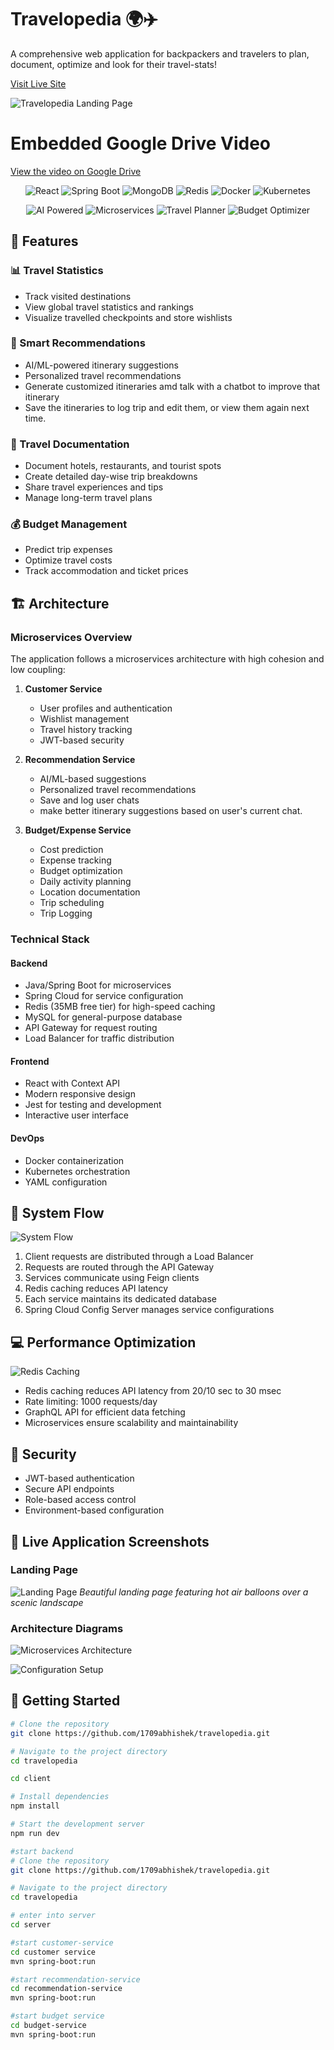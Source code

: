# Travelopedia 🌍✈️

A comprehensive web application for backpackers and travelers to plan, document, optimize and look for their travel-stats!

[Visit Live Site](https://travelopedia-v1.vercel.app/)

![Travelopedia Landing Page](https://sjc.microlink.io/Go_faWJMEfoNs4GKzuirNS_gZFJoOMQJ1gvwUp6bJp1-5ImzT8RpZ7hFVf5O4hrH26tPi6gnFGDcNUn-jm6tMA.jpeg)

# Embedded Google Drive Video

[View the video on Google Drive](https://drive.google.com/file/d/17uzdlhhE1vQ5ZfkZ8RFu0jfGQIyaZr9y/preview)

<p align="center">
  <img src="https://img.shields.io/badge/React-20232A?style=for-the-badge&logo=react&logoColor=61DAFB" alt="React">
  <img src="https://img.shields.io/badge/Spring_Boot-F2F4F9?style=for-the-badge&logo=spring-boot" alt="Spring Boot">
  <img src="https://img.shields.io/badge/MongoDB-4EA94B?style=for-the-badge&logo=mongodb&logoColor=white" alt="MongoDB">
  <img src="https://img.shields.io/badge/redis-%23DD0031.svg?&style=for-the-badge&logo=redis&logoColor=white" alt="Redis">
  <img src="https://img.shields.io/badge/Docker-2CA5E0?style=for-the-badge&logo=docker&logoColor=white" alt="Docker">
  <img src="https://img.shields.io/badge/kubernetes-326ce5.svg?&style=for-the-badge&logo=kubernetes&logoColor=white" alt="Kubernetes">
</p>

<p align="center">
  <img src="https://img.shields.io/badge/AI_Powered-FF6F61?style=for-the-badge" alt="AI Powered">
  <img src="https://img.shields.io/badge/Microservices-1572B6?style=for-the-badge" alt="Microservices">
  <img src="https://img.shields.io/badge/Travel_Planner-4CAF50?style=for-the-badge" alt="Travel Planner">
  <img src="https://img.shields.io/badge/Budget_Optimizer-FFA500?style=for-the-badge" alt="Budget Optimizer">
</p>

## 🌟 Features

### 📊 Travel Statistics

- Track visited destinations
- View global travel statistics and rankings
- Visualize travelled checkpoints and store wishlists

### 🎯 Smart Recommendations

- AI/ML-powered itinerary suggestions
- Personalized travel recommendations
- Generate customized itineraries amd talk with a chatbot to improve that itinerary
- Save the itineraries to log trip and edit them, or view them again next time.

### 📝 Travel Documentation

- Document hotels, restaurants, and tourist spots
- Create detailed day-wise trip breakdowns
- Share travel experiences and tips
- Manage long-term travel plans

### 💰 Budget Management

- Predict trip expenses
- Optimize travel costs
- Track accommodation and ticket prices

## 🏗️ Architecture

### Microservices Overview

The application follows a microservices architecture with high cohesion and low coupling:

1. **Customer Service**

   - User profiles and authentication
   - Wishlist management
   - Travel history tracking
   - JWT-based security

2. **Recommendation Service**

   - AI/ML-based suggestions
   - Personalized travel recommendations
   - Save and log user chats
   - make better itinerary suggestions based on user's current chat.

3. **Budget/Expense Service**
   - Cost prediction
   - Expense tracking
   - Budget optimization
   - Daily activity planning
   - Location documentation
   - Trip scheduling
   - Trip Logging

### Technical Stack

#### Backend

- Java/Spring Boot for microservices
- Spring Cloud for service configuration
- Redis (35MB free tier) for high-speed caching
- MySQL for general-purpose database
- API Gateway for request routing
- Load Balancer for traffic distribution

#### Frontend

- React with Context API
- Modern responsive design
- Jest for testing and development
- Interactive user interface

#### DevOps

- Docker containerization
- Kubernetes orchestration
- YAML configuration

## 🔄 System Flow

![System Flow](./public/Microservice_3.png)

1. Client requests are distributed through a Load Balancer
2. Requests are routed through the API Gateway
3. Services communicate using Feign clients
4. Redis caching reduces API latency
5. Each service maintains its dedicated database
6. Spring Cloud Config Server manages service configurations

## 💻 Performance Optimization

![Redis Caching](./public/Microservice_4.png)

- Redis caching reduces API latency from 20/10 sec to 30 msec
- Rate limiting: 1000 requests/day
- GraphQL API for efficient data fetching
- Microservices ensure scalability and maintainability

## 🔐 Security

- JWT-based authentication
- Secure API endpoints
- Role-based access control
- Environment-based configuration

## 📸 Live Application Screenshots

### Landing Page

![Landing Page](https://sjc.microlink.io/Go_faWJMEfoNs4GKzuirNS_gZFJoOMQJ1gvwUp6bJp1-5ImzT8RpZ7hFVf5O4hrH26tPi6gnFGDcNUn-jm6tMA.jpeg)
_Beautiful landing page featuring hot air balloons over a scenic landscape_

### Architecture Diagrams

![Microservices Architecture](./public/Microservice_1.png)

![Configuration Setup](./public/Microservice_2.png)

## 🚀 Getting Started

```bash
# Clone the repository
git clone https://github.com/1709abhishek/travelopedia.git

# Navigate to the project directory
cd travelopedia

cd client

# Install dependencies
npm install

# Start the development server
npm run dev
```

```bash
#start backend
# Clone the repository
git clone https://github.com/1709abhishek/travelopedia.git

# Navigate to the project directory
cd travelopedia

# enter into server
cd server

#start customer-service
cd customer service
mvn spring-boot:run

#start recommendation-service
cd recommendation-service
mvn spring-boot:run

#start budget service
cd budget-service
mvn spring-boot:run
```
